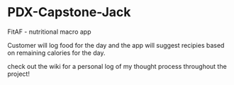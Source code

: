 # PDX-Capstone-Jack
FitAF - nutritional macro app

Customer will log food for the day and the app will suggest recipies based on remaining calories for the day.

check out the wiki for a personal log of my thought process throughout the project!
